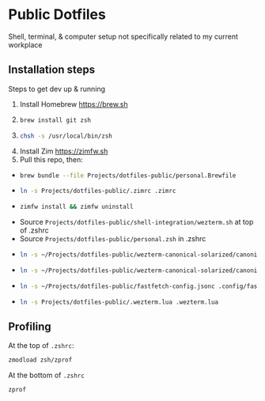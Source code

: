 # Public Dotfiles
Shell, terminal, &amp; computer setup not specifically related to my current workplace

## Installation steps
Steps to get dev up & running
1. Install Homebrew https://brew.sh
2. ```sh
   brew install git zsh
   ```
5. ```sh
   chsh -s /usr/local/bin/zsh
   ```
7. Install Zim https://zimfw.sh
8. Pull this repo, then:
 - ```sh
   brew bundle --file Projects/dotfiles-public/personal.Brewfile
   ```
 - ```sh
   ln -s Projects/dotfiles-public/.zimrc .zimrc
   ```
 - ```sh
   zimfw install && zimfw uninstall
   ```
 - Source `Projects/dotfiles-public/shell-integration/wezterm.sh` at top of .zshrc
 - Source `Projects/dotfiles-public/personal.zsh` in .zshrc
 - ```sh
   ln -s ~/Projects/dotfiles-public/wezterm-canonical-solarized/canonical_solarized.lua .config/wezterm/canonical_solarized.lua
   ```
 - ```sh
   ln -s ~/Projects/dotfiles-public/wezterm-canonical-solarized/canonical_solarized_auto_appearance.lua .config/wezterm/canonical_solarized_auto_appearance.lua
   ```
 - ```sh
   ln -s ~/Projects/dotfiles-public/fastfetch-config.jsonc .config/fastfetch/config.jsonc
   ```
 - ```sh
   ln -s Projects/dotfiles-public/.wezterm.lua .wezterm.lua
   ```

## Profiling
At the top of `.zshrc`:
```sh
zmodload zsh/zprof
```

At the bottom of `.zshrc`
```sh
zprof
```
